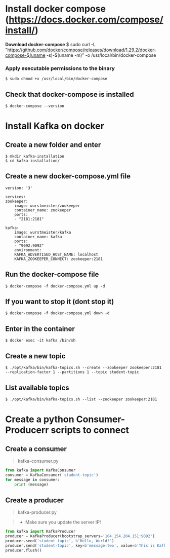 # Install docker compose (https://docs.docker.com/compose/install/)

__Download docker-compose__
    $ sudo curl -L "https://github.com/docker/compose/releases/download/1.29.2/docker-compose-$(uname -s)-$(uname -m)" -o /usr/local/bin/docker-compose

### Apply executable permissions to the binary

    $ sudo chmod +x /usr/local/bin/docker-compose

## Check that docker-compose is installed

    $ docker-compose --version

# Install Kafka on docker

## Create a new folder and enter

    $ mkdir kafka-installation
    $ cd kafka-installation/


## Create a new docker-compose.yml file

    version: '3'

    services:
    zookeeper: 
        image: wurstmeister/zookeeper
        container_name: zookeeper
        ports:
        - "2181:2181"

    kafka:
        image: wurstmeister/kafka
        container_name: kafka
        ports:
        - "9092:9092"
        environment:
        KAFKA_ADVERTISED_HOST_NAME: localhost
        KAFKA_ZOOKEEPER_CONNECT: zookeeper:2181

## Run the docker-compose file

    $ docker-compose -f docker-compose.yml up -d

## If you want to stop it (dont stop it)

    $ docker-compose -f docker-compose.yml down -d

## Enter in the container

    $ docker exec -it kafka /bin/sh

## Create a new topic

    $ ./opt/kafka/bin/kafka-topics.sh --create --zookeeper zookeeper:2181 --replication-factor 1 --partitions 1 --topic student-topic

## List available topics

    $ ./opt/kafka/bin/kafka-topics.sh --list --zookeeper zookeeper:2181

# Create a python Consumer-Producerr scripts to connect

## Create a consumer
> kafka-consumer.py

```python
from kafka import KafkaConsumer
consumer = KafkaConsumer('student-topic')
for message in consumer:
    print (message)
```

## Create a producer

> kafka-producer.py

> * Make sure you update the server IP!

```python
from kafka import KafkaProducer
producer = KafkaProducer(bootstrap_servers='104.154.204.151:9092')
producer.send('student-topic', b'Hello, World!')
producer.send('student-topic', key=b'message-two', value=b'This is Kafka message from the producer')
producer.flush()
```
